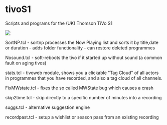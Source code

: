 tivoS1
======

Scripts and programs for the (UK) Thomson TiVo S1

<img src=http://www.tivocentral.co.uk/images/tivosystem.jpg>


SortNP.tcl  - sortnp processes the Now Playing list and sorts it by title,date or duration
            - adds folder functionality
            - can restore deleted programmes
         
Nosound.tcl  - soft-reboots the tivo if it started up without sound 
              (a common fault on aging tivos)
              
stats.tcl       - tivoweb module, shows you a clickable "Tag Cloud" of all actors in programmes that you have recorded, 
                and also a tag cloud of all channels.

FixMWstate.tcl  - fixes the so called MWState bug which causes a crash

skip2time.tcl   - skip directly to a specific number of minutes into a recording

suggs.tcl       - alternative suggestion engine 

recordpast.tcl  - setup a wishlist or season pass from an existing recording
